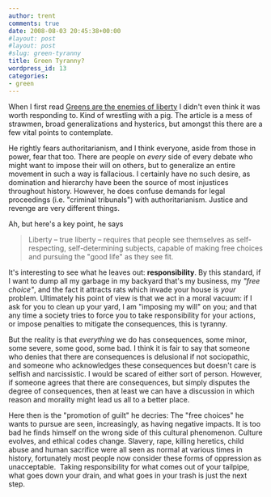 ```yaml
---
author: trent
comments: true
date: 2008-08-03 20:45:38+00:00
#layout: post
#layout: post
#slug: green-tyranny
title: Green Tyranny?
wordpress_id: 13
categories:
- green
---
```


When I first read [Greens are the enemies of liberty](http://www.guardian.co.uk/commentisfree/2008/jul/15/climatechange) I didn't even think it was worth responding to.  Kind of wrestling with a pig.  The article is a mess of strawmen, broad generalizations and hysterics, but amongst this there are a few vital points to contemplate.

He rightly fears authoritarianism, and I think everyone, aside from those in power, fear that too.  There are people on _every_ side of every debate who might want to impose their will on others, but to generalize an entire movement in such a way is fallacious.  I certainly have no such desire, as domination and hierarchy have been the source of most injustices throughout history.  However, he does confuse demands for legal proceedings (i.e. "criminal tribunals") with authoritarianism.  Justice and revenge are very different things.

Ah, but here's a key point, he says

>Liberty – true liberty – requires that people see themselves as self-respecting, self-determining subjects, capable of making free choices and pursuing the "good life" as they see fit.

It's interesting to see what he leaves out: **responsibility**.  By this standard,  if I want to dump all my garbage in my backyard that's my business, my _"free choice"_, and the fact it attracts rats which invade your house is _your_ problem.  Ultimately his point of view is that we act in a moral vacuum: if I ask for you to clean up your yard, I am "imposing my will" on you; and that any time a society tries to force you to take responsibility for your actions, or impose penalties to mitigate the consequences, this is tyranny.

But the reality is that _everything_ we do has consequences, some minor, some severe, some good, some bad.  I think it is fair to say that someone who denies that there are consequences is delusional if not sociopathic, and someone who acknowledges these consequences but doesn't care is selfish and narcissistic.  I would be scared of either sort of person.  However, if someone agrees that there are consequences, but simply disputes the degree of consequences, then at least we can have a discussion in which reason and morality might lead us all to a better place.

Here then is the "promotion of guilt" he decries:  The "free choices" he wants to pursue are seen, increasingly, as having negative impacts.  It is too bad he finds himself on the wrong side of this cultural phenomenon.  Culture evolves, and ethical codes change.  Slavery, rape, killing heretics, child abuse and human sacrifice were all seen as normal at various times in history, fortunately most people now consider these forms of oppression as unacceptable.  Taking responsibility for what comes out of your tailpipe, what goes down your drain, and what goes in your trash is just the next step.
